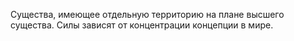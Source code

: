Существа, имеющее отдельную территорию на плане высшего существа.
Силы зависят от концентрации концепции в мире.
